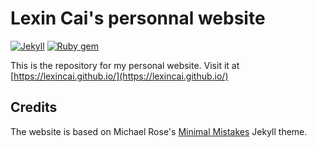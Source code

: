 # Lexin Cai's personnal website

[![Jekyll](https://img.shields.io/badge/jekyll-%3E%3D%203.7-blue.svg)](https://jekyllrb.com/)
[![Ruby gem](https://img.shields.io/gem/v/minimal-mistakes-jekyll.svg)](https://rubygems.org/gems/minimal-mistakes-jekyll)

This is the repository for my personal website. Visit it at [https://lexincai.github.io/](https://lexincai.github.io/)

## Credits

The website is based on Michael Rose's [Minimal Mistakes](https://github.com/mmistakes/minimal-mistakes) Jekyll theme.
